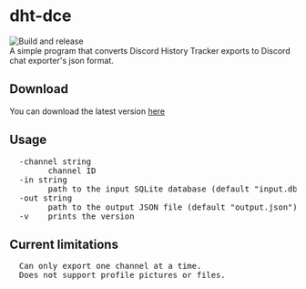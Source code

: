 # dht-dce
![Build and release](https://github.com/hexahigh/dht-dce/actions/workflows/build&release.yml/badge.svg)<br>
A simple program that converts Discord History Tracker exports to Discord chat exporter's json format.

## Download
You can download the latest version [here](https://github.com/hexahigh/dht-to-dce/releases/tag/latest_auto)

## Usage
<pre>
  -channel string
        channel ID
  -in string
        path to the input SQLite database (default "input.db")
  -out string
        path to the output JSON file (default "output.json")
  -v    prints the version
</pre>

## Current limitations
<pre>
  Can only export one channel at a time.
  Does not support profile pictures or files.
</pre>
